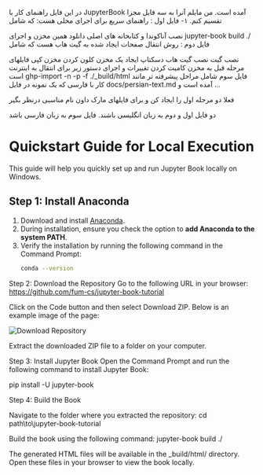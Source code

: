 در این فایل راهنمای کار با
JupyterBook
آمده است.
من مایلم آنرا به سه فایل مجزا تقسیم کنم.
۱- فایل اول :
راهنمای سریع برای اجرای محلی هست: که شامل

نصب آناکوندا و کتابخانه های اصلی
دانلود همین مخزن
و اجرای
jupyter-book build ./
فایل دوم :
روش انتقال صفحات ایجاد شده به گیت هاب هست که شامل

نصب گیت
نصب گیت هاب دسکتاپ
ایجاد یک مخزن
کلون کردن مخزن
کپی فایلهای مرحله قبل به مخزن
کامیت کردن تغییرات
و اجرای دستور زیر برای انتقال به اینترنت است
ghp-import -n -p -f ./_build/html
فایل سوم شامل مراحل پیشرفته تر
مانند کار با فارسی
که یک نمونه در فایل
docs/persian-text.md
آمده است و ...

فعلا
دو مرحله اول را ایجاد کن و برای فایلهای مارک داون نام مناسبی درنظر بگیر

دو فایل اول و دوم به زبان انگلیسی باشند.
فایل سوم به زبان فارسی باشد

# Quickstart Guide for Local Execution

This guide will help you quickly set up and run Jupyter Book locally on Windows.

## Step 1: Install Anaconda

1. Download and install [Anaconda](https://www.anaconda.com/).
2. During installation, ensure you check the option to **add Anaconda to the system PATH**.
3. Verify the installation by running the following command in the Command Prompt:
   ```sh
   conda --version

Step 2: Download the Repository
Go to the following URL in your browser:
https://github.com/fum-cs/jupyter-book-tutorial

Click on the Code button and then select Download ZIP.
Below is an example image of the page:

![Download Repository](images/download-repository.png)

Extract the downloaded ZIP file to a folder on your computer.

Step 3: Install Jupyter Book
Open the Command Prompt and run the following command to install Jupyter Book:

pip install -U jupyter-book

Step 4: Build the Book


Navigate to the folder where you extracted the repository:
cd path\to\jupyter-book-tutorial

Build the book using the following command:
jupyter-book build ./

The generated HTML files will be available in the _build/html/ directory.
Open these files in your browser to view the book locally.
